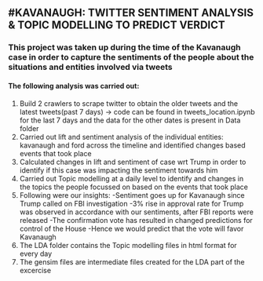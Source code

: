 ## #KAVANAUGH: TWITTER SENTIMENT ANALYSIS & TOPIC MODELLING TO PREDICT VERDICT

### This project was taken up during the time of the Kavanaugh case in order to capture the sentiments of the people about the situations and entities involved via tweets
#### The following analysis was carried out:
1. Build 2 crawlers to scrape twitter to obtain the older tweets and the latest tweets(past 7 days) -> code can be found in tweets_location.ipynb for the last 7 days and the data for the other dates is present in Data folder
2. Carried out lift and sentiment analysis of the individual entities: kavanaugh and ford across the timeline and identified changes based events that took place
3. Calculated changes in lift and sentiment of case wrt Trump in order to identify if this case was impacting the sentiment towards him
4. Carried out Topic modelling at a daily level to identify and changes in the topics the people focussed on based on the events that took place
5. Following were our insights:
  -Sentiment goes up for Kavanaugh since Trump called on FBI investigation
  -3% rise in approval rate for Trump was observed in accordance with our sentiments, after FBI reports were released 
  -The confirmation vote has resulted in changed predictions for control of the House 
  -Hence we would predict that the vote will favor Kavanaugh
 6. The LDA folder contains the Topic modelling files in html format for every day
 7. The gensim files are intermediate files created for the LDA part of the excercise

